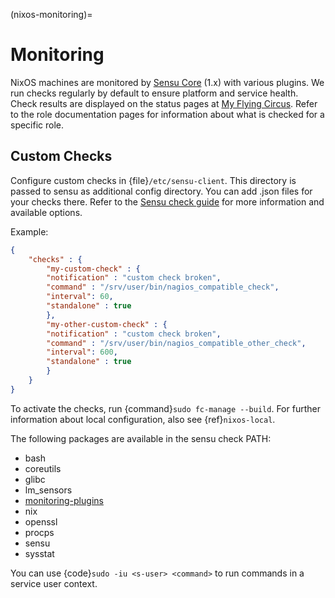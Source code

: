 (nixos-monitoring)=

# Monitoring

NixOS machines are monitored by [Sensu Core](https://sensu.io) (1.x) with various plugins.
We run checks regularly by default to ensure platform and service health.
Check results are displayed on the status pages at [My Flying Circus](https://my.flyingcircus.io).
Refer to the role documentation pages for information about what is checked for a specific role.

## Custom Checks

Configure custom checks in {file}`/etc/sensu-client`.
This directory is passed to sensu as additional config directory.
You can add .json files for your checks there.
Refer to the [Sensu check guide](https://docs.sensu.io/sensu-core/1.0/guides/intro-to-checks/)
for more information and available options.

Example:

```json
{
    "checks" : {
        "my-custom-check" : {
        "notification" : "custom check broken",
        "command" : "/srv/user/bin/nagios_compatible_check",
        "interval": 60,
        "standalone" : true
        },
        "my-other-custom-check" : {
        "notification" : "custom check broken",
        "command" : "/srv/user/bin/nagios_compatible_other_check",
        "interval": 600,
        "standalone" : true
        }
    }
}
```

To activate the checks, run {command}`sudo fc-manage --build`.
For further information about local configuration, also see {ref}`nixos-local`.

The following packages are available in the sensu check PATH:

- bash
- coreutils
- glibc
- lm_sensors
- [monitoring-plugins](https://www.monitoring-plugins.org/doc/index.html)
- nix
- openssl
- procps
- sensu
- sysstat

You can use {code}`sudo -iu <s-user> <command>` to run commands in a service user context.
